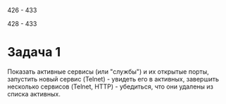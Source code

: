 426 - 433


428 - 433
# Задача 1
Показать активные сервисы (или "службы") и их открытые порты, запустить новый сервис (Telnet) - увидеть его в активных, завершить несколько сервисов (Telnet, HTTP) - убедиться, что они удалены из списка активных. 